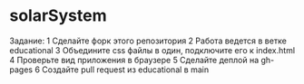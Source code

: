 # solarSystem

Задание:
1 Сделайте форк этого репозитория
2 Работа ведется в ветке educational
3 Объедините css файлы в один, подключите его к index.html
4 Проверьте вид приложения в браузере
5 Сделайте деплой на gh-pages
6 Создайте pull request из educational в main